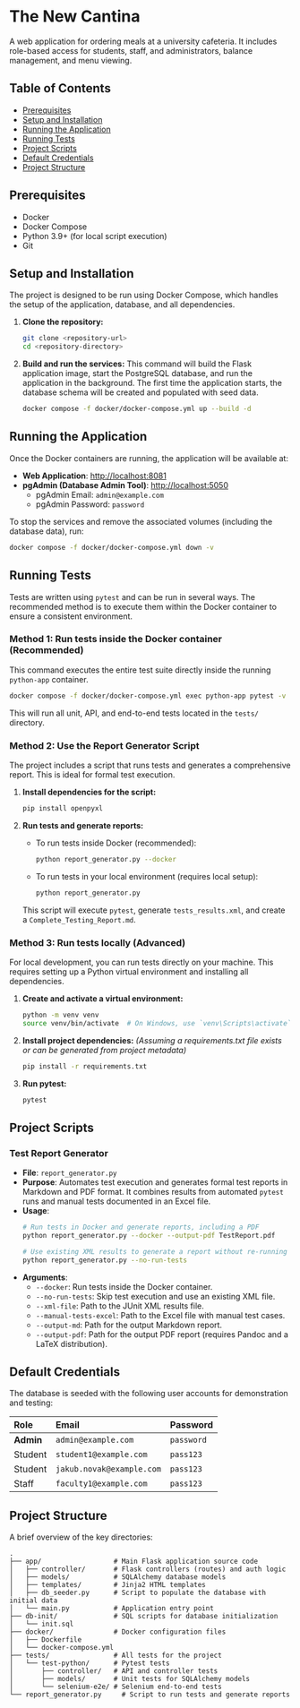 # The New Cantina

A web application for ordering meals at a university cafeteria. It includes role-based access for students, staff, and administrators, balance management, and menu viewing.

## Table of Contents
- [Prerequisites](#prerequisites)
- [Setup and Installation](#setup-and-installation)
- [Running the Application](#running-the-application)
- [Running Tests](#running-tests)
- [Project Scripts](#project-scripts)
- [Default Credentials](#default-credentials)
- [Project Structure](#project-structure)

## Prerequisites

- Docker
- Docker Compose
- Python 3.9+ (for local script execution)
- Git

## Setup and Installation

The project is designed to be run using Docker Compose, which handles the setup of the application, database, and all dependencies.

1.  **Clone the repository:**
    ```sh
    git clone <repository-url>
    cd <repository-directory>
    ```

2.  **Build and run the services:**
    This command will build the Flask application image, start the PostgreSQL database, and run the application in the background. The first time the application starts, the database schema will be created and populated with seed data.
    ```sh
    docker compose -f docker/docker-compose.yml up --build -d
    ```

## Running the Application

Once the Docker containers are running, the application will be available at:

-   **Web Application**: [http://localhost:8081](http://localhost:8081)
-   **pgAdmin (Database Admin Tool)**: [http://localhost:5050](http://localhost:5050)
    -   pgAdmin Email: `admin@example.com`
    -   pgAdmin Password: `password`

To stop the services and remove the associated volumes (including the database data), run:
```sh
docker compose -f docker/docker-compose.yml down -v
```

## Running Tests

Tests are written using `pytest` and can be run in several ways. The recommended method is to execute them within the Docker container to ensure a consistent environment.

### Method 1: Run tests inside the Docker container (Recommended)

This command executes the entire test suite directly inside the running `python-app` container.

```sh
docker compose -f docker/docker-compose.yml exec python-app pytest -v
```

This will run all unit, API, and end-to-end tests located in the `tests/` directory.

### Method 2: Use the Report Generator Script

The project includes a script that runs tests and generates a comprehensive report. This is ideal for formal test execution.

1.  **Install dependencies for the script:**
    ```sh
    pip install openpyxl
    ```

2.  **Run tests and generate reports:**
    -   To run tests inside Docker (recommended):
        ```sh
        python report_generator.py --docker
        ```
    -   To run tests in your local environment (requires local setup):
        ```sh
        python report_generator.py
        ```
    This script will execute `pytest`, generate `tests_results.xml`, and create a `Complete_Testing_Report.md`.

### Method 3: Run tests locally (Advanced)

For local development, you can run tests directly on your machine. This requires setting up a Python virtual environment and installing all dependencies.

1.  **Create and activate a virtual environment:**
    ```sh
    python -m venv venv
    source venv/bin/activate  # On Windows, use `venv\Scripts\activate`
    ```

2.  **Install project dependencies:**
    *(Assuming a requirements.txt file exists or can be generated from project metadata)*
    ```sh
    pip install -r requirements.txt
    ```

3.  **Run pytest:**
    ```sh
    pytest
    ```

## Project Scripts

### Test Report Generator

-   **File**: `report_generator.py`
-   **Purpose**: Automates test execution and generates formal test reports in Markdown and PDF format. It combines results from automated `pytest` runs and manual tests documented in an Excel file.
-   **Usage**:
    ```sh
    # Run tests in Docker and generate reports, including a PDF
    python report_generator.py --docker --output-pdf TestReport.pdf

    # Use existing XML results to generate a report without re-running tests
    python report_generator.py --no-run-tests
    ```
-   **Arguments**:
    -   `--docker`: Run tests inside the Docker container.
    -   `--no-run-tests`: Skip test execution and use an existing XML file.
    -   `--xml-file`: Path to the JUnit XML results file.
    -   `--manual-tests-excel`: Path to the Excel file with manual test cases.
    -   `--output-md`: Path for the output Markdown report.
    -   `--output-pdf`: Path for the output PDF report (requires Pandoc and a LaTeX distribution).

## Default Credentials

The database is seeded with the following user accounts for demonstration and testing:

| Role      | Email                   | Password   |
| :-------- | :---------------------- | :--------- |
| **Admin** | `admin@example.com`     | `password` |
| Student   | `student1@example.com`  | `pass123`  |
| Student   | `jakub.novak@example.com`| `pass123`  |
| Staff     | `faculty1@example.com`  | `pass123`  |

## Project Structure

A brief overview of the key directories:

```
.
├── app/                  # Main Flask application source code
│   ├── controller/       # Flask controllers (routes) and auth logic
│   ├── models/           # SQLAlchemy database models
│   ├── templates/        # Jinja2 HTML templates
│   ├── db_seeder.py      # Script to populate the database with initial data
│   └── main.py           # Application entry point
├── db-init/              # SQL scripts for database initialization
│   └── init.sql
├── docker/               # Docker configuration files
│   ├── Dockerfile
│   └── docker-compose.yml
├── tests/                # All tests for the project
│   └── test-python/      # Pytest tests
│       ├── controller/   # API and controller tests
│       ├── models/       # Unit tests for SQLAlchemy models
│       └── selenium-e2e/ # Selenium end-to-end tests
└── report_generator.py     # Script to run tests and generate reports
```